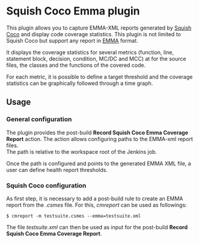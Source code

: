 # Squish Coco Emma plugin

This plugin allows you to capture EMMA-XML reports generated by [Squish Coco](https://www.froglogic.com/coco/) and display code coverage statistics.
This plugin is not limited to Squish Coco but support any report in [EMMA](http://emma.sourceforge.net/) format. 

It displays the coverage statistics for several metrics (function, line,
statement block, decision, condition, MC/DC and MCC) at for the source
files, the classes and the functions of the covered code.

For each metric, it is possible to define a target threshold and the coverage
statistics can be graphically followed through a time graph.

## Usage

### General configuration
The plugin provides the post-build __Record Squish Coco Emma Coverage Report__ action. The action allows configuring paths to the EMMA-xml report files.  
The path is relative to the workspace root of the Jenkins job.

Once the path is configured and points to the generated EMMA XML file, a user can define health report thresholds.

### Squish Coco configuration

As first step, it is necessary to add a post-build rule to create an EMMA report from the _.csmes_ file. For this, _cmreport_ can be used as followings:

```
$ cmreport -m testsuite.csmes --emma=testsuite.xml
```

The file _testsuite.xml_ can then be used as input for the post-build __Record Squish Coco Emma Coverage Report__.

